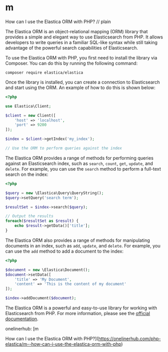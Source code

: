 # m

How can I use the Elastica ORM with PHP?
// plain

The Elastica ORM is an object-relational mapping (ORM) library that provides a simple and elegant way to use Elasticsearch from PHP. It allows developers to write queries in a familiar SQL-like syntax while still taking advantage of the powerful search capabilities of Elasticsearch.

To use the Elastica ORM with PHP, you first need to install the library via Composer. You can do this by running the following command:

```
composer require elastica/elastica
```

Once the library is installed, you can create a connection to Elasticsearch and start using the ORM. An example of how to do this is shown below:

```php
<?php

use Elastica\Client;

$client = new Client([
    'host' => 'localhost',
    'port' => 9200
]);

$index = $client->getIndex('my_index');

// Use the ORM to perform queries against the index
```

The Elastica ORM provides a range of methods for performing queries against an Elasticsearch index, such as `search`, `count`, `get`, `update`, and `delete`. For example, you can use the `search` method to perform a full-text search on the index:

```php
<?php

$query = new \Elastica\Query\QueryString();
$query->setQuery('search term');

$resultSet = $index->search($query);

// Output the results
foreach($resultSet as $result) {
    echo $result->getData()['title'];
}
```

The Elastica ORM also provides a range of methods for manipulating documents in an index, such as `add`, `update`, and `delete`. For example, you can use the `add` method to add a document to the index:

```php
<?php

$document = new \Elastica\Document();
$document->setData([
    'title' => 'My Document',
    'content' => 'This is the content of my document'
]);

$index->addDocument($document);
```

The Elastica ORM is a powerful and easy-to-use library for working with Elasticsearch from PHP. For more information, please see the [official documentation](https://www.elastic.co/guide/en/elasticsearch/client/php-api/current/index.html).

onelinerhub: [m

How can I use the Elastica ORM with PHP?](https://onelinerhub.com/php-elastica/m--how-can-i-use-the-elastica-orm-with-php)
